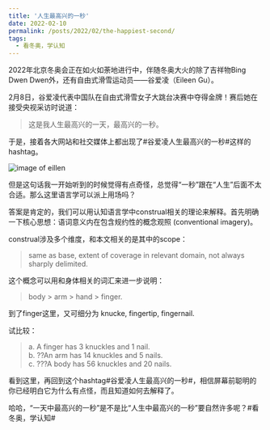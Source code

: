 ```yaml
---
title: '人生最高兴的一秒'
date: 2022-02-10
permalink: /posts/2022/02/the-happiest-second/
tags:
  - 看冬奥，学认知
---
```


2022年北京冬奥会正在如火如荼地进行中，伴随冬奥大火的除了吉祥物Bing Dwen Dwen外，还有自由式滑雪运动员——谷爱凌（Eileen Gu）。

2月8日，谷爱凌代表中国队在自由式滑雪女子大跳台决赛中夺得金牌！赛后她在接受央视采访时说道：

>这是我人生最高兴的一天，最高兴的一秒。

于是，接着各大网站和社交媒体上都出现了#谷爱凌人生最高兴的一秒#这样的hashtag。

![image of eillen](https://hongjie-fu.github.io/files/posts/eileen.jpeg)

但是这句话我一开始听到的时候觉得有点奇怪，总觉得“一秒”跟在“人生”后面不太合适。那么这里语言学可以派上用场吗？

答案是肯定的，我们可以用认知语言学中construal相关的理论来解释。首先明确一下核心思想：语词意义内在包含规约性的概念观照 (conventional imagery)。

construal涉及多个维度，和本文相关的是其中的scope：

>same as base, extent of coverage in relevant domain, not always sharply delimited.

这个概念可以用和身体相关的词汇来进一步说明：

>body > arm > hand > finger. 

到了finger这里，又可细分为 knucke, fingertip, fingernail.

试比较：

>a.	A finger has 3 knuckles and 1 nail.<br>
>b.	??An arm has 14 knuckles and 5 nails.<br>
>c.	???A body has 56 knuckles and 20 nails.<br>

看到这里，再回到这个hashtag#谷爱凌人生最高兴的一秒#，相信屏幕前聪明的你已经明白它为什么有点怪，而且知道如何去解释了。

哈哈，“一天中最高兴的一秒”是不是比“人生中最高兴的一秒”要自然许多呢？#看冬奥，学认知#

